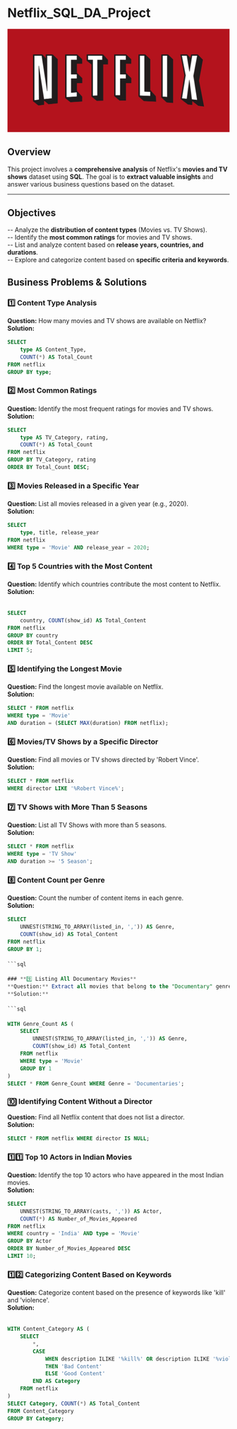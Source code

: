 # Netflix_SQL_DA_Project

![Netflix Logo](https://github.com/AD1-G/Netflix_SQL_DA_Project/blob/main/Netflix_logo.svg)


##  Overview  

This project involves a **comprehensive analysis** of Netflix's **movies and TV shows** dataset using **SQL**. The goal is to **extract valuable insights** and answer various business questions based on the dataset.  

---

## Objectives  

-- Analyze the **distribution of content types** (Movies vs. TV Shows).  
-- Identify the **most common ratings** for movies and TV shows.  
-- List and analyze content based on **release years, countries, and durations**.  
-- Explore and categorize content based on **specific criteria and keywords**.  

## Business Problems & Solutions  

### **1️⃣ Content Type Analysis**  
**Question:** How many movies and TV shows are available on Netflix?  
**Solution:**  
```sql
SELECT 
    type AS Content_Type, 
    COUNT(*) AS Total_Count 
FROM netflix 
GROUP BY type;
```

### **2️⃣ Most Common Ratings**  
**Question:** Identify the most frequent ratings for movies and TV shows.  
**Solution:**  
```sql
SELECT 
    type AS TV_Category, rating, 
    COUNT(*) AS Total_Count 
FROM netflix 
GROUP BY TV_Category, rating 
ORDER BY Total_Count DESC;
```

### **3️⃣ Movies Released in a Specific Year**  
**Question:** List all movies released in a given year (e.g., 2020).  
**Solution:**  

```sql
SELECT 
    type, title, release_year 
FROM netflix 
WHERE type = 'Movie' AND release_year = 2020;
```


### **4️⃣ Top 5 Countries with the Most Content**  
**Question:** Identify which countries contribute the most content to Netflix.  
**Solution:**  

```sql

SELECT 
    country, COUNT(show_id) AS Total_Content 
FROM netflix 
GROUP BY country 
ORDER BY Total_Content DESC 
LIMIT 5;

```

### **5️⃣ Identifying the Longest Movie**  
**Question:** Find the longest movie available on Netflix.  
**Solution:**  

```sql
SELECT * FROM netflix 
WHERE type = 'Movie' 
AND duration = (SELECT MAX(duration) FROM netflix);
```

### **6️⃣ Movies/TV Shows by a Specific Director**  
**Question:** Find all movies or TV shows directed by 'Robert Vince'.  
**Solution:** 

```sql
SELECT * FROM netflix 
WHERE director LIKE '%Robert Vince%';
```

### **7️⃣ TV Shows with More Than 5 Seasons**  
**Question:** List all TV Shows with more than 5 seasons.  
**Solution:**  

```sql
SELECT * FROM netflix 
WHERE type = 'TV Show' 
AND duration >= '5 Season';

```

### **8️⃣ Content Count per Genre**  
**Question:** Count the number of content items in each genre.  
**Solution:**  

```sql
SELECT 
    UNNEST(STRING_TO_ARRAY(listed_in, ',')) AS Genre, 
    COUNT(show_id) AS Total_Content 
FROM netflix 
GROUP BY 1;

```sql

### **9️⃣ Listing All Documentary Movies**  
**Question:** Extract all movies that belong to the "Documentary" genre.  
**Solution:**

```sql

WITH Genre_Count AS (
    SELECT 
        UNNEST(STRING_TO_ARRAY(listed_in, ',')) AS Genre, 
        COUNT(show_id) AS Total_Content 
    FROM netflix 
    WHERE type = 'Movie' 
    GROUP BY 1
) 
SELECT * FROM Genre_Count WHERE Genre = 'Documentaries';

```

### **🔟 Identifying Content Without a Director**  
**Question:** Find all Netflix content that does not list a director.  
**Solution:**  

```sql
SELECT * FROM netflix WHERE director IS NULL;

```

### **1️⃣1️⃣ Top 10 Actors in Indian Movies**  
**Question:** Identify the top 10 actors who have appeared in the most Indian movies.  
**Solution:**  

```sql
SELECT 
    UNNEST(STRING_TO_ARRAY(casts, ',')) AS Actor, 
    COUNT(*) AS Number_of_Movies_Appeared 
FROM netflix 
WHERE country = 'India' AND type = 'Movie' 
GROUP BY Actor 
ORDER BY Number_of_Movies_Appeared DESC 
LIMIT 10;

```

### **1️⃣2️⃣ Categorizing Content Based on Keywords**  
**Question:** Categorize content based on the presence of keywords like 'kill' and 'violence'.  
**Solution:**  

```sql

WITH Content_Category AS (
    SELECT 
        *, 
        CASE 
            WHEN description ILIKE '%kill%' OR description ILIKE '%violence%' 
            THEN 'Bad Content' 
            ELSE 'Good Content' 
        END AS Category 
    FROM netflix
) 
SELECT Category, COUNT(*) AS Total_Content 
FROM Content_Category 
GROUP BY Category;

```





